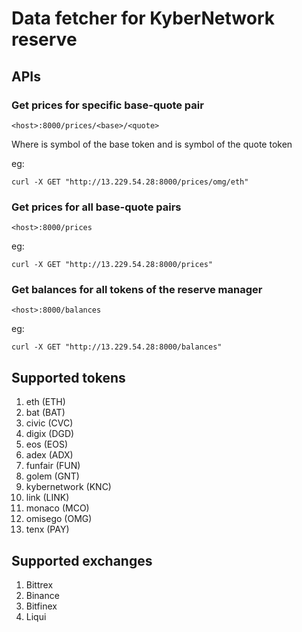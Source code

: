 # Data fetcher for KyberNetwork reserve

## APIs

### Get prices for specific base-quote pair

```
<host>:8000/prices/<base>/<quote>
```

Where *<base>* is symbol of the base token and *<quote>* is symbol of the quote token

eg:
```
curl -X GET "http://13.229.54.28:8000/prices/omg/eth"
```

### Get prices for all base-quote pairs
```
<host>:8000/prices
```

eg:
```
curl -X GET "http://13.229.54.28:8000/prices"
```

### Get balances for all tokens of the reserve manager
```
<host>:8000/balances
```

eg:
```
curl -X GET "http://13.229.54.28:8000/balances"
```

## Supported tokens

1. eth (ETH)
2. bat (BAT)
3. civic (CVC)
4. digix (DGD)
5. eos (EOS)
6. adex (ADX)
7. funfair (FUN)
8. golem (GNT)
9. kybernetwork (KNC)
10. link (LINK)
11. monaco (MCO)
12. omisego (OMG)
13. tenx (PAY)

## Supported exchanges

1. Bittrex
2. Binance
3. Bitfinex
4. Liqui
